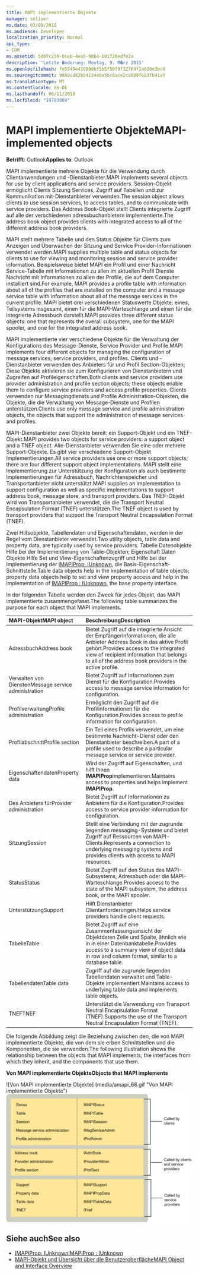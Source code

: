 ```yaml
---
title: MAPI implementierte Objekte
manager: soliver
ms.date: 03/09/2015
ms.audience: Developer
localization_priority: Normal
api_type:
- COM
ms.assetid: 5d07c259-0ceb-4ea5-98b4-b01720edfe2a
description: 'Letzte �nderung: Montag, 9. M�rz 2015'
ms.openlocfilehash: fe5549e41008dbf5b5f50f9f32769f1a820e3bc0
ms.sourcegitcommit: 9d60cd82b5413446e5bc8ace2cd689f683fb41a7
ms.translationtype: MT
ms.contentlocale: de-DE
ms.lasthandoff: 06/11/2018
ms.locfileid: "19793009"
---
```

# <a name="mapi-implemented-objects"></a><span data-ttu-id="6783d-103">MAPI implementierte Objekte</span><span class="sxs-lookup"><span data-stu-id="6783d-103">MAPI-implemented objects</span></span>
  
<span data-ttu-id="6783d-104">**Betrifft**: Outlook</span><span class="sxs-lookup"><span data-stu-id="6783d-104">**Applies to**: Outlook</span></span> 
  
<span data-ttu-id="6783d-105">MAPI implementierte mehrere Objekte für die Verwendung durch Clientanwendungen und -Dienstanbieter.</span><span class="sxs-lookup"><span data-stu-id="6783d-105">MAPI implements several objects for use by client applications and service providers.</span></span> <span data-ttu-id="6783d-106">Session-Objekt ermöglicht Clients Sitzung Services, Zugriff auf Tabellen und zur Kommunikation mit-Dienstanbieter verwenden.</span><span class="sxs-lookup"><span data-stu-id="6783d-106">The session object allows clients to use session services, to access tables, and to communicate with service providers.</span></span> <span data-ttu-id="6783d-107">Das Address Book-Objekt stellt Clients integrierte Zugriff auf alle der verschiedenen adressbuchanbietern implementierte.</span><span class="sxs-lookup"><span data-stu-id="6783d-107">The address book object provides clients with integrated access to all of the different address book providers.</span></span> 
  
<span data-ttu-id="6783d-108">MAPI stellt mehrere Tabelle und den Status Objekte für Clients zum Anzeigen und Überwachen der Sitzung und Service Provider-Informationen verwendet werden.</span><span class="sxs-lookup"><span data-stu-id="6783d-108">MAPI supplies multiple table and status objects for clients to use for viewing and monitoring session and service provider information.</span></span> <span data-ttu-id="6783d-109">Beispielsweise bietet MAPI ein Profil und einer Nachricht Service-Tabelle mit Informationen zu allen im aktuellen Profil Dienste Nachricht mit Informationen zu allen der Profile, die auf dem Computer installiert sind.</span><span class="sxs-lookup"><span data-stu-id="6783d-109">For example, MAPI provides a profile table with information about all of the profiles that are installed on the computer and a message service table with information about all of the message services in the current profile.</span></span> <span data-ttu-id="6783d-110">MAPI bietet drei verschiedenen Statuswerte Objekte: eines, Teilsystems insgesamt, einen für die MAPI-Warteschlange und einen für die integrierte Adressbuch darstellt.</span><span class="sxs-lookup"><span data-stu-id="6783d-110">MAPI provides three different status objects: one that represents the overall subsystem, one for the MAPI spooler, and one for the integrated address book.</span></span> 
  
<span data-ttu-id="6783d-111">MAPI implementierte vier verschiedene Objekte für die Verwaltung der Konfigurations des Message-Dienste, Service Provider und Profile.</span><span class="sxs-lookup"><span data-stu-id="6783d-111">MAPI implements four different objects for managing the configuration of message services, service providers, and profiles.</span></span> <span data-ttu-id="6783d-112">Clients und -Dienstanbieter verwenden des Anbieters für und Profil Section-Objekten; Diese Objekte aktivieren sie zum Konfigurieren von Dienstanbietern und Zugreifen auf Profileigenschaften.</span><span class="sxs-lookup"><span data-stu-id="6783d-112">Both clients and service providers use provider administration and profile section objects; these objects enable them to configure service providers and access profile properties.</span></span> <span data-ttu-id="6783d-113">Clients verwenden nur Messagingdiensts und Profile Administration-Objekten, die Objekte, die die Verwaltung von Message-Dienste und Profilen unterstützen.</span><span class="sxs-lookup"><span data-stu-id="6783d-113">Clients use only message service and profile administration objects, the objects that support the administration of message services and profiles.</span></span> 
  
<span data-ttu-id="6783d-114">MAPI-Dienstanbieter zwei Objekte bereit: ein Support-Objekt und ein TNEF-Objekt.</span><span class="sxs-lookup"><span data-stu-id="6783d-114">MAPI provides two objects for service providers: a support object and a TNEF object.</span></span> <span data-ttu-id="6783d-115">Alle-Dienstanbieter verwenden Sie eine oder mehrere Support-Objekte. Es gibt vier verschiedene Support-Objekt Implementierungen.</span><span class="sxs-lookup"><span data-stu-id="6783d-115">All service providers use one or more support objects; there are four different support object implementations.</span></span> <span data-ttu-id="6783d-116">MAPI stellt eine Implementierung zur Unterstützung der Konfiguration als auch bestimmte Implementierungen für Adressbuch, Nachrichtenspeicher und Transportanbieter nicht unterstützt.</span><span class="sxs-lookup"><span data-stu-id="6783d-116">MAPI supplies an implementation to support configuration as well as specific implementations to support address book, message store, and transport providers.</span></span> <span data-ttu-id="6783d-117">Das TNEF-Objekt wird von Transportanbieter verwendet, die die Transport Neutral Encapsulation Format (TNEF) unterstützen.</span><span class="sxs-lookup"><span data-stu-id="6783d-117">The TNEF object is used by transport providers that support the Transport Neutral Encapsulation Format (TNEF).</span></span>
  
<span data-ttu-id="6783d-118">Zwei Hilfsobjekte, Tabellendaten und Eigenschaftendaten, werden in der Regel vom Dienstanbieter verwendet.</span><span class="sxs-lookup"><span data-stu-id="6783d-118">Two utility objects, table data and property data, are typically used by service providers.</span></span> <span data-ttu-id="6783d-119">Tabelle Datenobjekte Hilfe bei der Implementierung von Table-Objekten; Eigenschaft Daten Objekte Hilfe Set und View-Eigenschaftenzugriff und Hilfe bei der Implementierung der [IMAPIProp: IUnknown](imapipropiunknown.md), die Basis-Eigenschaft-Schnittstelle.</span><span class="sxs-lookup"><span data-stu-id="6783d-119">Table data objects help in the implementation of table objects; property data objects help to set and view property access and help in the implementation of [IMAPIProp : IUnknown](imapipropiunknown.md), the base property interface.</span></span> 
  
<span data-ttu-id="6783d-120">In der folgenden Tabelle werden den Zweck für jedes Objekt, das MAPI implementierte zusammengefasst.</span><span class="sxs-lookup"><span data-stu-id="6783d-120">The following table summarizes the purpose for each object that MAPI implements.</span></span>
  
|<span data-ttu-id="6783d-121">**MAPI-Objekt**</span><span class="sxs-lookup"><span data-stu-id="6783d-121">**MAPI object**</span></span>|<span data-ttu-id="6783d-122">**Beschreibung**</span><span class="sxs-lookup"><span data-stu-id="6783d-122">**Description**</span></span>|
|:-----|:-----|
|<span data-ttu-id="6783d-123">Adressbuch</span><span class="sxs-lookup"><span data-stu-id="6783d-123">Address book</span></span>  <br/> |<span data-ttu-id="6783d-124">Bietet Zugriff auf die integrierte Ansicht der Empfängerinformationen, die alle Anbieter Address Book in das aktive Profil gehört.</span><span class="sxs-lookup"><span data-stu-id="6783d-124">Provides access to the integrated view of recipient information that belongs to all of the address book providers in the active profile.</span></span>  <br/> |
|<span data-ttu-id="6783d-125">Verwalten von Diensten</span><span class="sxs-lookup"><span data-stu-id="6783d-125">Message service administration</span></span>  <br/> |<span data-ttu-id="6783d-126">Bietet Zugriff auf Informationen zum Dienst für die Konfiguration.</span><span class="sxs-lookup"><span data-stu-id="6783d-126">Provides access to message service information for configuration.</span></span>  <br/> |
|<span data-ttu-id="6783d-127">Profilverwaltung</span><span class="sxs-lookup"><span data-stu-id="6783d-127">Profile administration</span></span>  <br/> |<span data-ttu-id="6783d-128">Ermöglicht den Zugriff auf die Profilinformationen für die Konfiguration.</span><span class="sxs-lookup"><span data-stu-id="6783d-128">Provides access to profile information for configuration.</span></span>  <br/> |
|<span data-ttu-id="6783d-129">Profilabschnitt</span><span class="sxs-lookup"><span data-stu-id="6783d-129">Profile section</span></span>  <br/> |<span data-ttu-id="6783d-130">Ein Teil eines Profils verwendet, um eine bestimmte Nachricht-Dienst oder den Dienstanbieter beschreiben.</span><span class="sxs-lookup"><span data-stu-id="6783d-130">A part of a profile used to describe a particular message service or service provider.</span></span>  <br/> |
|<span data-ttu-id="6783d-131">Eigenschaftendaten</span><span class="sxs-lookup"><span data-stu-id="6783d-131">Property data</span></span>  <br/> |<span data-ttu-id="6783d-132">Wird der Zugriff auf Eigenschaften, und hilft Ihnen **IMAPIProp**implementieren.</span><span class="sxs-lookup"><span data-stu-id="6783d-132">Maintains access to properties and helps implement **IMAPIProp**.</span></span>  <br/> |
|<span data-ttu-id="6783d-133">Des Anbieters für</span><span class="sxs-lookup"><span data-stu-id="6783d-133">Provider administration</span></span>  <br/> |<span data-ttu-id="6783d-134">Bietet Zugriff auf Informationen zu Anbietern für die Konfiguration.</span><span class="sxs-lookup"><span data-stu-id="6783d-134">Provides access to service provider information for configuration.</span></span>  <br/> |
|<span data-ttu-id="6783d-135">Sitzung</span><span class="sxs-lookup"><span data-stu-id="6783d-135">Session</span></span>  <br/> |<span data-ttu-id="6783d-136">Stellt eine Verbindung mit der zugrunde liegenden messaging-Systeme und bietet Zugriff auf Ressourcen von MAPI-Clients.</span><span class="sxs-lookup"><span data-stu-id="6783d-136">Represents a connection to underlying messaging systems and provides clients with access to MAPI resources.</span></span>  <br/> |
|<span data-ttu-id="6783d-137">Status</span><span class="sxs-lookup"><span data-stu-id="6783d-137">Status</span></span>  <br/> |<span data-ttu-id="6783d-138">Bietet Zugriff auf den Status des MAPI-Subsystems, Adressbuch oder die MAPI-Warteschlange.</span><span class="sxs-lookup"><span data-stu-id="6783d-138">Provides access to the state of the MAPI subsystem, the address book, or the MAPI spooler.</span></span>  <br/> |
|<span data-ttu-id="6783d-139">Unterstützung</span><span class="sxs-lookup"><span data-stu-id="6783d-139">Support</span></span>  <br/> |<span data-ttu-id="6783d-140">Hilft Dienstanbieter Clientanforderungen.</span><span class="sxs-lookup"><span data-stu-id="6783d-140">Helps service providers handle client requests.</span></span>  <br/> |
|<span data-ttu-id="6783d-141">Tabelle</span><span class="sxs-lookup"><span data-stu-id="6783d-141">Table</span></span>  <br/> |<span data-ttu-id="6783d-142">Bietet Zugriff auf eine Zusammenfassungsansicht der Objektdaten Zeile und Spalte, ähnlich wie in in einer Datenbanktabelle.</span><span class="sxs-lookup"><span data-stu-id="6783d-142">Provides access to a summary view of object data in row and column format, similar to a database table.</span></span>  <br/> |
|<span data-ttu-id="6783d-143">Tabellendaten</span><span class="sxs-lookup"><span data-stu-id="6783d-143">Table data</span></span>  <br/> |<span data-ttu-id="6783d-144">Zugriff auf die zugrunde liegenden Tabellendaten verwaltet und Table-Objekte implementiert.</span><span class="sxs-lookup"><span data-stu-id="6783d-144">Maintains access to underlying table data and implements table objects.</span></span>  <br/> |
|<span data-ttu-id="6783d-145">TNEF</span><span class="sxs-lookup"><span data-stu-id="6783d-145">TNEF</span></span>  <br/> |<span data-ttu-id="6783d-146">Unterstützt die Verwendung von Transport Neutral Encapsulation Format (TNEF).</span><span class="sxs-lookup"><span data-stu-id="6783d-146">Supports the use of the Transport Neutral Encapsulation Format (TNEF).</span></span>  <br/> |
   
<span data-ttu-id="6783d-147">Die folgende Abbildung zeigt die Beziehung zwischen den, die von MAPI implementierte Objekte, die von dem sie erben Schnittstellen und die Komponenten, die sie verwenden.</span><span class="sxs-lookup"><span data-stu-id="6783d-147">The following illustration shows the relationship between the objects that MAPI implements, the interfaces from which they inherit, and the components that use them.</span></span> 
  
<span data-ttu-id="6783d-148">**Von MAPI implementierte Objekte**</span><span class="sxs-lookup"><span data-stu-id="6783d-148">**Objects that MAPI implements**</span></span>
  
<span data-ttu-id="6783d-149">![Von MAPI implementierte Objekte] (media/amapi_68.gif "Von MAPI implementierte Objekte")</span><span class="sxs-lookup"><span data-stu-id="6783d-149">![Objects that MAPI implements](media/amapi_68.gif "Objects that MAPI implements")</span></span>
  
## <a name="see-also"></a><span data-ttu-id="6783d-150">Siehe auch</span><span class="sxs-lookup"><span data-stu-id="6783d-150">See also</span></span>

- [<span data-ttu-id="6783d-151">IMAPIProp: IUnknown</span><span class="sxs-lookup"><span data-stu-id="6783d-151">IMAPIProp : IUnknown</span></span>](imapipropiunknown.md)
- [<span data-ttu-id="6783d-152">MAPI-Objekt und Übersicht über die Benutzeroberfläche</span><span class="sxs-lookup"><span data-stu-id="6783d-152">MAPI Object and Interface Overview</span></span>](mapi-object-and-interface-overview.md)

